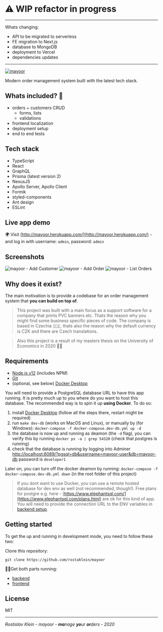 # ⚠️ WIP refactor in progress
---

Whats changing:
- API to be migrated to serverless
- FE migration to Next.js
- database to MongoDB
- deployment to Vercel
- dependencies updates

---
[![mayoor](https://i.imgur.com/9vy73QH.jpg)](https://github.com/rostaklein/mayoor)

Modern order management system built with the latest tech stack.

## Whats included? 🚀

- orders + customers CRUD
  - forms, lists
  - validations
- frontend localization
- deployment setup
- end to end tests

## Tech stack

- TypeScript
- React
- GraphQL
- Prisma (latest version 2)
- NexusJS
- Apollo Server, Apollo Client
- Formik
- styled-components
- Ant design
- ESLint

## Live app demo

🌍 Visit [http://mayoor.herokuapp.com/](http://mayoor.herokuapp.com/) - and log in with username: `admin`, password: `admin`

## Screenshots

![mayoor - Add Customer](https://i.imgur.com/BJvWzLG.png)
![mayoor - Add Order](https://i.imgur.com/0IJwvBX.png)
![mayoor - List Orders](https://i.imgur.com/MdJc9eE.png)

## Why does it exist?

The main motivation is to provide a codebase for an order management system that **you can build on top of**.

> This project was built with a main focus as a support software for a company that prints PVC banners etc. Thats the reason why you might find some business specific pieces of code. The company is based in Czechia 🇨🇿, thats also the reason why the default currency is CZK and there are Czech translations.

> Also this project is a result of my masters thesis on the University of Economics in 2020 👨‍🎓

## Requirements

- [Node.js v12](https://nodejs.org/en/download/) (includes NPM)
- [Git](https://git-scm.com/downloads)
- (optional, see below) [Docker Desktop](https://www.docker.com/products/docker-desktop)

You will need to provide a PostgreSQL database URL to have this app running. It is pretty much up to you where do you want to host this database.
The recommended way is to spin it up **using Docker**. To do so:

1. install [Docker Desktop](https://www.docker.com/products/docker-desktop) (follow all the steps there, restart might be required)
2. run
   `make dev-db` (works on MacOS and Linux),
   or manually by (for Windows):
   `docker-compose -f docker-compose.dev-db.yml up -d`
3. the database is now up and running as deamon (the `-d` flag), you can verify this by running
   `docker ps -a | grep 54320`
   (check that postgres is running)
4. check that the database is running by logging into Adminer [http://localhost:8089/?pgsql=db&username=mayoor-user&db=mayoor-db](http://localhost:8089/?pgsql=db&username=mayoor-user&db=mayoor-db) password is `developer1`

Later on, you can turn off the docker deamon by running:
`docker-compose -f docker-compose.dev-db.yml down` (in the root folder of this project)

> If you dont want to use Docker, you can use a remote hosted database for dev env as well (not recommended, though!). Free plans for postgre e.g. here - [https://www.elephantsql.com/](https://www.elephantsql.com/plans.html) are ok for this kind of app. You will need to provide the connection URL to the ENV variables in [backend setup](./backend/README.md).

## Getting started

To get the up and running in development mode, you need to follow these two:

Clone this repository:

`git clone https://github.com/rostaklein/mayoor`

🏃‍♂️Get both parts running:

- [backend](./backend/README.md)
- [frontend](./frontend/README.md)

## License

MIT

---

_Rostislav Klein - mayoor - **ma**nage **yo**ur **or**ders - 2020_
